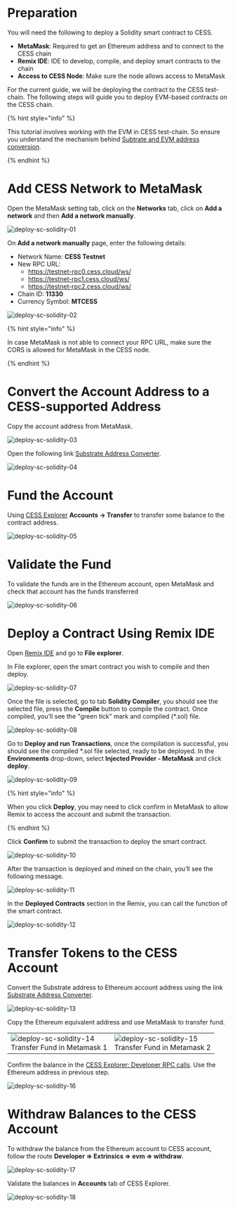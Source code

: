 # Preparation

You will need the following to deploy a Solidity smart contract to CESS.

- **MetaMask**: Required to get an Ethereum address and to connect to the CESS chain
- **Remix IDE**: IDE to develop, compile, and deploy smart contracts to the chain
- **Access to CESS Node**: Make sure the node allows access to MetaMask

For the current guide, we will be deploying the contract to the CESS test-chain. The following steps will guide you to deploy EVM-based contracts on the CESS chain.

{% hint style="info" %}

This tutorial involves working with the EVM in CESS test-chain. So ensure you understand the
mechanism behind [Subtrate and EVM address conversion](../guides/substrate-evm.md).

{% endhint %}

# Add CESS Network to MetaMask

Open the MetaMask setting tab, click on the **Networks** tab, click on **Add a network** and then **Add a network manually**.

![deploy-sc-solidity-01](../../assets/developer/tutorials/deploy-sc-solidity/01.png)

On **Add a network manually** page, enter the following details:

- Network Name: **CESS Testnet**
- New RPC URL:
   - <https://testnet-rpc0.cess.cloud/ws/>
   - <https://testnet-rpc1.cess.cloud/ws/>
   - <https://testnet-rpc2.cess.cloud/ws/>
- Chain ID: **11330**
- Currency Symbol: **MTCESS**

![deploy-sc-solidity-02](../../assets/developer/tutorials/deploy-sc-solidity/02.png)

{% hint style="info" %}

In case MetaMask is not able to connect your RPC URL, make sure the CORS is allowed for MetaMask in the CESS node.

{% endhint %}

# Convert the Account Address to a CESS-supported Address

Copy the account address from MetaMask.

![deploy-sc-solidity-03](../../assets/developer/tutorials/deploy-sc-solidity/03.png)

Open the following link [Substrate Address Converter](https://hoonsubin.github.io/evm-substrate-address-converter).

![deploy-sc-solidity-04](../../assets/developer/tutorials/deploy-sc-solidity/04.png)

# Fund the Account

Using [CESS Explorer](https://testnet.cess.cloud/) **Accounts -> Transfer** to transfer some balance to the contract address.

![deploy-sc-solidity-05](../../assets/developer/tutorials/deploy-sc-solidity/05.png)

# Validate the Fund

To validate the funds are in the Ethereum account, open MetaMask and check that account has the funds transferred

![deploy-sc-solidity-06](../../assets/developer/tutorials/deploy-sc-solidity/06.png)

# Deploy a Contract Using Remix IDE

Open [Remix IDE](https://remix.ethereum.org/) and go to **File explorer**.

In File explorer, open the smart contract you wish to compile and then deploy.

![deploy-sc-solidity-07](../../assets/developer/tutorials/deploy-sc-solidity/07.png)

Once the file is selected, go to tab **Solidity Compiler**, you should see the selected file, press the **Compile** button to compile the contract. Once compiled, you’ll see the "green tick" mark and compiled (\*.sol) file.

![deploy-sc-solidity-08](../../assets/developer/tutorials/deploy-sc-solidity/08.png)

Go to **Deploy and run Transactions**, once the compilation is successful, you should see the compiled \*.sol file selected, ready to be deployed. In the **Environments** drop-down, select **Injected Provider - MetaMask** and click **deploy**.

![deploy-sc-solidity-09](../../assets/developer/tutorials/deploy-sc-solidity/09.png)

{% hint style="info" %}

When you click **Deploy**, you may need to click confirm in MetaMask to allow Remix to access the account and submit the transaction.

{% endhint %}

Click **Confirm** to submit the transaction to deploy the smart contract.

![deploy-sc-solidity-10](../../assets/developer/tutorials/deploy-sc-solidity/10.png)

After the transaction is deployed and mined on the chain, you’ll see the following message.

![deploy-sc-solidity-11](../../assets/developer/tutorials/deploy-sc-solidity/11.png)

In the **Deployed Contracts** section in the Remix, you can call the function of the smart contract.

![deploy-sc-solidity-12](../../assets/developer/tutorials/deploy-sc-solidity/12.png)

# Transfer Tokens to the CESS Account

Convert the Substrate address to Ethereum account address using the link [Substrate Address Converter](https://hoonsubin.github.io/evm-substrate-address-converter).

![deploy-sc-solidity-13](../../assets/developer/tutorials/deploy-sc-solidity/13.png)

Copy the Ethereum equivalent address and use MetaMask to transfer fund.

<table>
  <tr>
    <td>
      <img src="../../assets/developer/tutorials/deploy-sc-solidity/14.png" alt="deploy-sc-solidity-14"/>
      <br/>Transfer Fund in Metamask 1
    </td>
    <td>
      <img src="../../assets/developer/tutorials/deploy-sc-solidity/15.png" alt="deploy-sc-solidity-15"/>
      <br/>Transfer Fund in Metamask 2
    </td>
  </tr>
</table>

Confirm the balance in the [CESS Explorer: Developer RPC calls](https://testnet.cess.cloud/#/rpc). Use the Ethereum address in previous step.

![deploy-sc-solidity-16](../../assets/developer/tutorials/deploy-sc-solidity/16.png)

# Withdraw Balances to the CESS Account

To withdraw the balance from the Ethereum account to CESS account, follow the route **Developer => Extrinsics => evm => withdraw**.

![deploy-sc-solidity-17](../../assets/developer/tutorials/deploy-sc-solidity/17.png)

Validate the balances in **Accounts** tab of CESS Explorer.

![deploy-sc-solidity-18](../../assets/developer/tutorials/deploy-sc-solidity/18.png)
